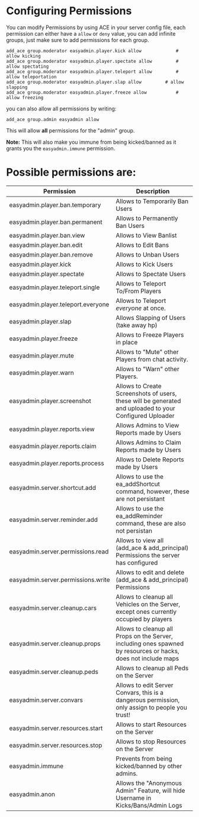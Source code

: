 # Configuring Permissions


You can modify Permissions by using ACE in your server config file, each permission can either have a `allow` or `deny` value, you can add infinite groups, just make sure to add permissions for each group.

```
add_ace group.moderator easyadmin.player.kick allow				# allow kicking
add_ace group.moderator easyadmin.player.spectate allow			# allow spectating
add_ace group.moderator easyadmin.player.teleport allow			# allow teleportation
add_ace group.moderator easyadmin.player.slap allow			# allow slapping 
add_ace group.moderator easyadmin.player.freeze allow			# allow freezing
```

you can also allow all permissions by writing:
```
add_ace group.admin easyadmin allow
```
This will allow **all** permissions for the "admin" group. 

**Note:** This will also make you immune from being kicked/banned as it grants you the `easyadmin.immune` permission. 




# Possible permissions are:

|         Permission          |                                                  Description                                                   |
|-----------------------------|----------------------------------------------------------------------------------------------------------------|
| easyadmin.player.ban.temporary     | Allows to Temporarily Ban Users                                                                         |
| easyadmin.player.ban.permanent     | Allows to Permanently Ban Users                                                                         |
| easyadmin.player.ban.view          | Allows to View Banlist                                                                                  |
| easyadmin.player.ban.edit          | Allows to Edit Bans                                                                                     |
| easyadmin.player.ban.remove        | Allows to Unban Users                                                                                   |
| easyadmin.player.kick              | Allows to Kick Users                                                                                    |
| easyadmin.player.spectate          | Allows to Spectate Users                                                                                |
| easyadmin.player.teleport.single   | Allows to Teleport To/From Players                                                                      |
| easyadmin.player.teleport.everyone | Allows to Teleport *everyone* at once.                                                                  |
| easyadmin.player.slap              | Allows Slapping of Users (take away hp)                                                                        |
| easyadmin.player.freeze            | Allows to Freeze Players in place                                                                       |
| easyadmin.player.mute              | Allows to "Mute" other Players from chat activity.                                                      |
| easyadmin.player.warn              | Allows to "Warn" other Players.                                                                         |
| easyadmin.player.screenshot        | Allows to Create Screenshots of users, these will be generated and uploaded to your Configured Uploader |
| easyadmin.player.reports.view		 | Allows Admins to View Reports made by Users															          |
| easyadmin.player.reports.claim		 | Allows Admins to Claim Reports made by Users															          |
| easyadmin.player.reports.process	 | Allows to Delete Reports made by Users													              |
| easyadmin.server.shortcut.add      | Allows to use the ea_addShortcut command, however, these are not persistant							  |
| easyadmin.server.reminder.add      | Allows to use the ea_addReminder command, these are also not persistan                                  |
| easyadmin.server.permissions.read  | Allows to view all (add_ace & add_principal) Permissions the server has configured                      |
| easyadmin.server.permissions.write | Allows to edit and delete (add_ace & add_principal) Permissions                                         |
| easyadmin.server.cleanup.cars		 | Allows to cleanup all Vehicles on the Server, except ones currently occupied by players		  		  |
| easyadmin.server.cleanup.props	 | Allows to cleanup all Props on the Server, including ones spawned by resources or hacks, does not include maps |
| easyadmin.server.cleanup.peds		 | Allows to cleanup all Peds on the Server																  |
| easyadmin.server.convars		 | Allows to edit Server Convars, this is a dangerous permission, only assign to people you trust!				  |
| easyadmin.server.resources.start   | Allows to start Resources on the Server			 													  |
| easyadmin.server.resources.stop    | Allows to stop Resources on the Server											     				  |
| easyadmin.immune            | Prevents from being kicked/banned by other admins.                                                   	      |
| easyadmin.anon              | Allows the "Anonymous Admin" Feature, will hide Username in Kicks/Bans/Admin Logs                         		      |

